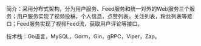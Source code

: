 简介：采用分布式架构，分为用户服务、Feed服务和统一对外的Web服务三个服务；用户服务实现了视频投稿，个人信息，点赞列表，关注列表，粉丝列表等接口；Feed服务实现了视频Feed流，获取用户评论等接口。

技术栈：Go语言，MySQL，Gorm，Gin，gRPC，Viper，Zap。

